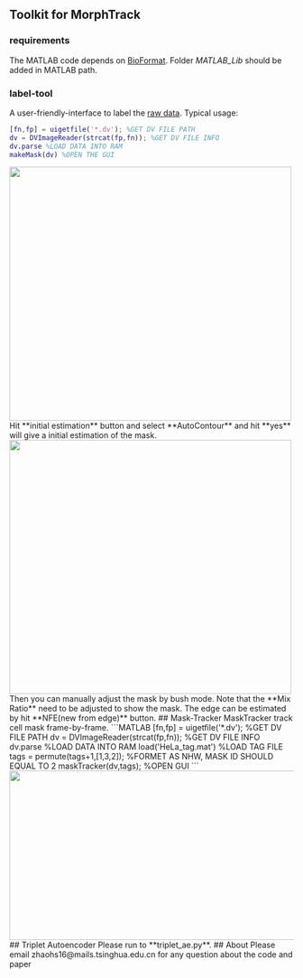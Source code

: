## Toolkit for MorphTrack

### requirements
The MATLAB code depends on [BioFormat](http://www.openmicroscopy.org/bio-formats/downloads/). Folder *MATLAB_Lib* should be added in MATLAB path.
### label-tool
A user-friendly-interface to label the [raw data](https://figshare.com/articles/dataset/raw-image-data/12792554). Typical usage:
```MATLAB
[fn,fp] = uigetfile('*.dv'); %GET DV FILE PATH
dv = DVImageReader(strcat(fp,fn)); %GET DV FILE INFO
dv.parse %LOAD DATA INTO RAM
makeMask(dv) %OPEN THE GUI
```
<div style="align: center">
<img src="https://s1.ax1x.com/2020/09/28/0AWorj.png" width = "500" height = "450"/>
</div>
Hit **initial estimation** button and select **AutoContour** and hit **yes** will give a initial estimation of the mask.
<div style="align: center">
<img src="https://s1.ax1x.com/2020/09/28/0AWTqs.png" width = "500" height = "450"/>
</div>
Then you can manually adjust the mask by bush mode. Note that the **Mix Ratio** need to be adjusted to show the mask. The edge can be estimated by hit **NFE(new from edge)** button.
## Mask-Tracker
MaskTracker track cell mask frame-by-frame.
```MATLAB
[fn,fp] = uigetfile('*.dv'); %GET DV FILE PATH
dv = DVImageReader(strcat(fp,fn)); %GET DV FILE INFO
dv.parse %LOAD DATA INTO RAM
load('HeLa_tag.mat') %LOAD TAG FILE
tags = permute(tags+1,[1,3,2]); %FORMET AS NHW, MASK ID SHOULD EQUAL TO 2
maskTracker(dv,tags); %OPEN GUI
```
<div style="align: center">
<img src="https://s1.ax1x.com/2020/09/28/0AI641.png" width = "600" height = "300"/>
</div>
## Triplet Autoencoder
Please run to **triplet_ae.py**.
## About
Please email zhaohs16@mails.tsinghua.edu.cn for any question about the code and paper
